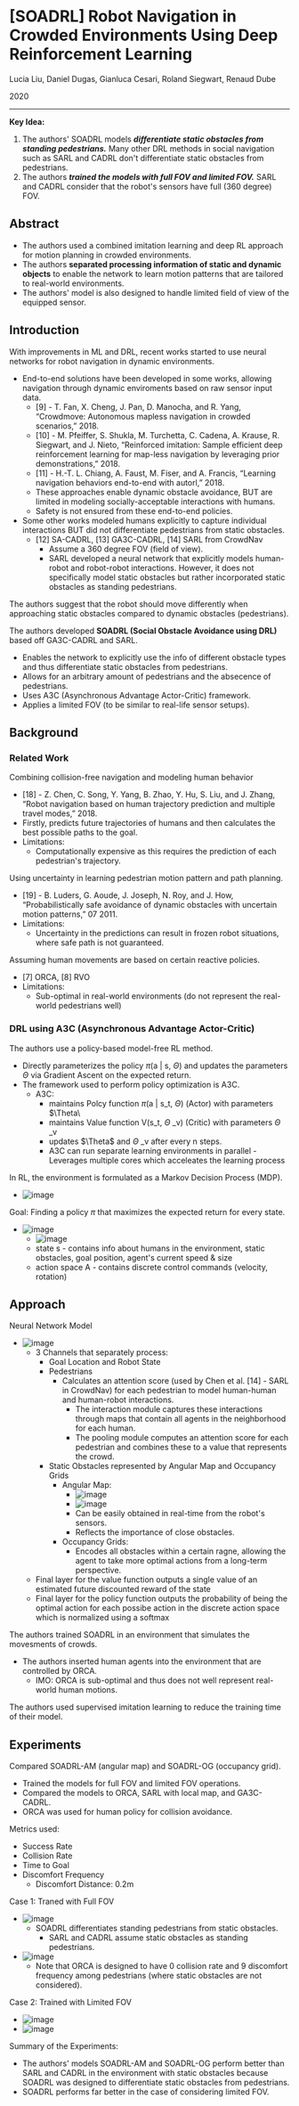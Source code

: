 # [SOADRL] Robot Navigation in Crowded Environments Using Deep Reinforcement Learning

Lucia Liu, Daniel Dugas, Gianluca Cesari, Roland Siegwart, Renaud Dube

2020

---
**Key Idea:** 
1. The authors' SOADRL models **_differentiate static obstacles from standing pedestrians._** Many other DRL methods in social navigation such as SARL and CADRL don't differentiate static obstacles from pedestrians.
2. The authors **_trained the models with full FOV and limited FOV._** SARL and CADRL consider that the robot's sensors have full (360 degree) FOV.

## Abstract
* The authors used a combined imitation learning and deep RL approach for motion planning in crowded environments.
* The authors **separated processing information of static and dynamic objects** to enable the network to learn motion patterns that are tailored to real-world environments.
* The authors' model is also designed to handle limited field of view of the equipped sensor.

## Introduction
With improvements in ML and DRL, recent works started to use neural networks for robot navigation in dynamic environments.
* End-to-end solutions have been developed in some works, allowing navigation through dynamic enviroments based on raw sensor input data.
  * [9] - T. Fan, X. Cheng, J. Pan, D. Manocha, and R. Yang, “Crowdmove: Autonomous mapless navigation in crowded scenarios,” 2018.
  * [10] - M. Pfeiffer, S. Shukla, M. Turchetta, C. Cadena, A. Krause, R. Siegwart, and J. Nieto, “Reinforced imitation: Sample efficient deep reinforcement learning for map-less navigation by leveraging prior demonstrations,” 2018.
  * [11] - H.-T. L. Chiang, A. Faust, M. Fiser, and A. Francis, “Learning navigation behaviors end-to-end with autorl,” 2018.
  * These approaches enable dynamic obstacle avoidance, BUT are limited in modeling socially-acceptable interactions with humans.
  * Safety is not ensured from these end-to-end policies.
* Some other works modeled humans explicitly to capture individual interactions BUT did not differentiate pedestrians from static obstacles.
  * [12] SA-CADRL, [13] GA3C-CADRL, [14] SARL from CrowdNav
    * Assume a 360 degree FOV (field of view).
    * SARL developed a neural network that explicitly models human-robot and robot-robot interactions. However, it does not specifically model static obstacles but rather incorporated static obstacles as standing pedestrians.

The authors suggest that the robot should move differently when approaching static obstacles compared to dynamic obstacles (pedestrians).

The authors developed **SOADRL (Social Obstacle Avoidance using DRL)** based off GA3C-CADRL and SARL.
* Enables the network to explicitly use the info of different obstacle types and thus differentiate static obstacles from pedestrians.
* Allows for an arbitrary amount of pedestrians and the absecence of pedestrians.
* Uses A3C (Asynchronous Advantage Actor-Critic) framework.
* Applies a limited FOV (to be similar to real-life sensor setups).

## Background
### Related Work
Combining collision-free navigation and modeling human behavior
* [18] - Z. Chen, C. Song, Y. Yang, B. Zhao, Y. Hu, S. Liu, and J. Zhang, “Robot navigation based on human trajectory prediction and multiple travel modes,” 2018.
* Firstly, predicts future trajectories of humans and then calculates the best possible paths to the goal.
* Limitations:
  * Computationally expensive as this requires the prediction of each pedestrian's trajectory.

Using uncertainty in learning pedestrian motion pattern and path planning.
* [19] - B. Luders, G. Aoude, J. Joseph, N. Roy, and J. How, “Probabilistically safe avoidance of dynamic obstacles with uncertain motion patterns,” 07 2011.
* Limitations:
  * Uncertainty in the predictions can result in frozen robot situations, where safe path is not guaranteed.

Assuming human movements are based on certain reactive policies.
* [7] ORCA, [8] RVO
* Limitations:
  * Sub-optimal in real-world environments (do not represent the real-world pedestrians well)

### DRL using A3C (Asynchronous Advantage Actor-Critic)
The authors use a policy-based model-free RL method.
* Directly parameterizes the policy $\pi$(a | s, $\Theta$) and updates the parameters $\Theta$ via Gradient Ascent on the expected return.
* The framework used to perform policy optimization is A3C.
  * A3C:
    * maintains Polcy function $\pi$(a | s_t, $\Theta$) (Actor) with parameters $\Theta\
    * maintains Value function V(s_t, $\Theta$ _v) (Critic) with parameters $\Theta$ _v
    * updates $\Theta\$ and $\Theta$ _v after every n steps.
    * A3C can run separate learning environments in parallel - Leverages multiple cores which acceleates the learning process

In RL, the environment is formulated as a Markov Decision Process (MDP).
* ![image](https://user-images.githubusercontent.com/83327791/211128737-f42f1de8-027a-40a6-b99d-6c2626f69f00.png)

Goal: Finding a policy $\pi$ that maximizes the expected return for every state.
* ![image](https://user-images.githubusercontent.com/83327791/211128807-e012fb0b-9794-42e0-8704-656eaf77ec27.png)
  * ![image](https://user-images.githubusercontent.com/83327791/211128847-11f257dc-73c7-479d-b25c-28b7c6fd1221.png)
  * state s - contains info about humans in the environment, static obstacles, goal position, agent's current speed & size
  * action space A - contains discrete control commands (velocity, rotation)

## Approach
Neural Network Model
* ![image](https://user-images.githubusercontent.com/83327791/211129394-f98ae631-c303-43b3-857e-d519ed7bfe24.png)
  * 3 Channels that separately process:
    * Goal Location and Robot State
    * Pedestrians
      * Calculates an attention score (used by Chen et al. [14] - SARL in CrowdNav) for each pedestrian to model human-human and human-robot interactions.
        * The interaction module captures these interactions through maps that contain all agents in the neighborhood for each human.
        * The pooling module computes an attention score for each pedestrian and combines these to a value that represents the crowd.
    * Static Obstacles represented by Angular Map and Occupancy Grids
      * Angular Map:
        * ![image](https://user-images.githubusercontent.com/83327791/211129700-687381cb-de7b-4d54-9625-d1ff31b86b13.png)
        * ![image](https://user-images.githubusercontent.com/83327791/211129724-761ae5d2-676e-4707-bba3-9948f18f4e18.png)
        * Can be easily obtained in real-time from the robot's sensors.
        * Reflects the importance of close obstacles.
      * Occupancy Grids:
        *  Encodes all obstacles within a certain ragne, allowing the agent to take more optimal actions from a long-term perspective.
  * Final layer for the value function outputs a single value of an estimated future discounted reward of the state
  * Final layer for the policy function outputs the probability of being the optimal action for each possibe action in the discrete action space which is normalized using a softmax

The authors trained SOADRL in an environment that simulates the movesments of crowds.
* The authors inserted human agents into the environment that are controlled by ORCA.
  * IMO: ORCA is sub-optimal and thus does not well represent real-world human motions.

The authors used supervised imitation learning to reduce the training time of their model.

## Experiments
Compared SOADRL-AM (angular map) and SOADRL-OG (occupancy grid).
* Trained the models for full FOV and limited FOV operations.
* Compared the models to ORCA, SARL with local map, and GA3C-CADRL.
* ORCA was used for human policy for collision avoidance.

Metrics used:
* Success Rate
* Collision Rate
* Time to Goal
* Discomfort Frequency
  * Discomfort Distance: 0.2m 

Case 1: Traned with Full FOV
* ![image](https://user-images.githubusercontent.com/83327791/211174325-e8949ef9-01a0-4bbe-9bf0-8f03fc8673e5.png)
  * SOADRL differentiates standing pedestrians from static obstacles.
    * SARL and CADRL assume static obstacles as standing pedestrians.
* ![image](https://user-images.githubusercontent.com/83327791/211174388-6abeb699-4e17-4e48-9a66-63bc4b5b353d.png)
  * Note that ORCA is designed to have 0 collision rate and 9 discomfort frequency among pedestrians (where static obstacles are not considered).

Case 2: Trained with Limited FOV
* ![image](https://user-images.githubusercontent.com/83327791/211174727-5b3f6099-39fa-455a-a1e8-8184deeee4d3.png)
* ![image](https://user-images.githubusercontent.com/83327791/211174739-bf47e16a-a636-4396-a510-54798624b4b2.png)

Summary of the Experiments:
* The authors' models SOADRL-AM and SOADRL-OG perform better than SARL and CADRL in the environment with static obstacles because SOADRL was designed to differentiate static obstacles from pedestrians.
* SOADRL performs far better in the case of considering limited FOV.
